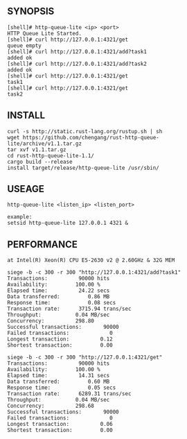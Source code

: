 SYNOPSIS
------

    [shell]# http-queue-lite <ip> <port>
    HTTP Queue Lite Started.
    [shell]# curl http://127.0.0.1:4321/get
    queue empty
    [shell]# curl http://127.0.0.1:4321/add?task1
    added ok
    [shell]# curl http://127.0.0.1:4321/add?task2
    added ok
    [shell]# curl http://127.0.0.1:4321/get
    task1
    [shell]# curl http://127.0.0.1:4321/get
    task2


INSTALL
------

    curl -s http://static.rust-lang.org/rustup.sh | sh
    wget https://github.com/chengang/rust-http-queue-lite/archive/v1.1.tar.gz
    tar xvf v1.1.tar.gz
    cd rust-http-queue-lite-1.1/
    cargo build --release
    install target/release/http-queue-lite /usr/sbin/

USEAGE
------

    http-queue-lite <listen_ip> <listen_port>

    example:
    setsid http-queue-lite 127.0.0.1 4321 &

PERFORMANCE
------

    at Intel(R) Xeon(R) CPU E5-2630 v2 @ 2.60GHz & 32G MEM

    siege -b -c 300 -r 300 "http://127.0.0.1:4321/add?task1"
    Transactions:          90000 hits
    Availability:         100.00 %
    Elapsed time:          24.22 secs
    Data transferred:         0.86 MB
    Response time:            0.08 secs
    Transaction rate:      3715.94 trans/sec
    Throughput:           0.04 MB/sec
    Concurrency:          298.80
    Successful transactions:       90000
    Failed transactions:             0
    Longest transaction:          0.12
    Shortest transaction:         0.00

    siege -b -c 300 -r 300 "http://127.0.0.1:4321/get"
    Transactions:          90000 hits
    Availability:         100.00 %
    Elapsed time:          14.31 secs
    Data transferred:         0.60 MB
    Response time:            0.05 secs
    Transaction rate:      6289.31 trans/sec
    Throughput:           0.04 MB/sec
    Concurrency:          298.68
    Successful transactions:       90000
    Failed transactions:             0
    Longest transaction:          0.06
    Shortest transaction:         0.00
